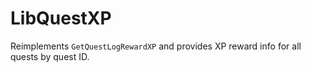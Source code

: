# LibQuestXP

Reimplements ```GetQuestLogRewardXP``` and provides XP reward info for all quests by quest ID.
